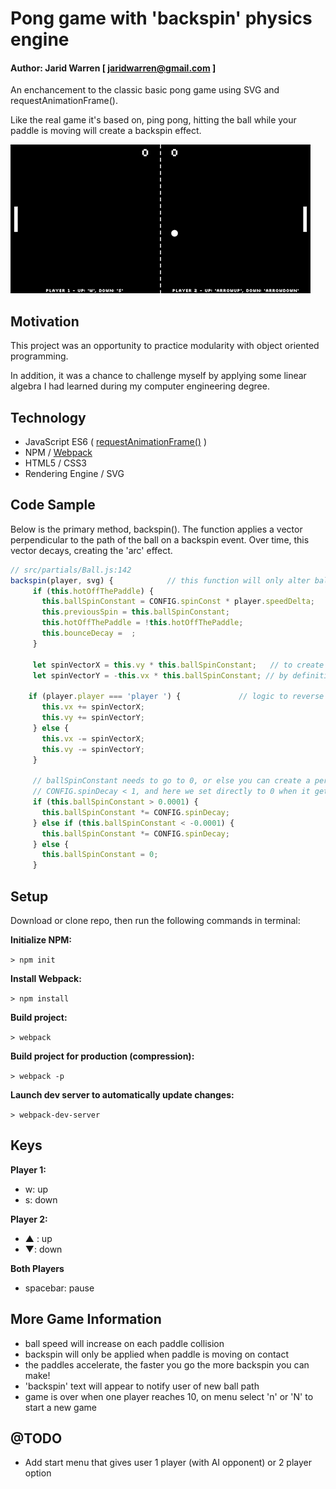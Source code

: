 # Pong game with 'backspin' physics engine

#### Author: Jarid Warren [ <jaridwarren@gmail.com> ]

An enchancement to the classic basic pong game using SVG and requestAnimationFrame().

Like the real game it's based on, ping pong, hitting the ball while your paddle is moving will create a backspin effect.

![alt text](./assets/images/demo.gif 'Backspin Pong Demo')

## Motivation

This project was an opportunity to practice modularity with object oriented programming.

In addition, it was a chance to challenge myself by applying some linear algebra I had learned during my computer engineering degree.

## Technology

- JavaScript ES6 ( [requestAnimationFrame()](https://developer.mozilla.org/en-US/docs/Web/API/window/requestAnimationFrame) )
- NPM / [Webpack](http:https://webpack.js.org/)
- HTML5 / CSS3
- Rendering Engine / SVG

## Code Sample

Below is the primary method, backspin(). The function applies a vector perpendicular to the path of the ball on a backspin event.
Over time, this vector decays, creating the 'arc' effect.

```javascript
// src/partials/Ball.js:142
backspin(player, svg) {            // this function will only alter ball path if this.ballSpinConstant > 0
     if (this.hotOffThePaddle) {
       this.ballSpinConstant = CONFIG.spinConst * player.speedDelta;
       this.previousSpin = this.ballSpinConstant;
       this.hotOffThePaddle = !this.hotOffThePaddle;
       this.bounceDecay =  ;
     }

     let spinVectorX = this.vy * this.ballSpinConstant;   // to create a 'spin' we have to apply a vector perpendicular to [vx,  vy]
     let spinVectorY = -this.vx * this.ballSpinConstant; // by definition, this vector is [vy, -vx]

    if (player.player === 'player ') {             // logic to reverse backspin direction depending on paddle side
       this.vx += spinVectorX;
       this.vy += spinVectorY;
     } else {
       this.vx -= spinVectorX;
       this.vy -= spinVectorY;
     }

     // ballSpinConstant needs to go to 0, or else you can create a perfect circle instead of arc
     // CONFIG.spinDecay < 1, and here we set directly to 0 when it gets sufficiently small
     if (this.ballSpinConstant > 0.0001) {
       this.ballSpinConstant *= CONFIG.spinDecay;
     } else if (this.ballSpinConstant < -0.0001) {
       this.ballSpinConstant *= CONFIG.spinDecay;
     } else {
       this.ballSpinConstant = 0;
     }
```

## Setup
Download or clone repo, then run the following commands in terminal:

**Initialize NPM:**

`> npm init` 

**Install Webpack:**

`> npm install`

**Build project:**

`> webpack`

**Build project for production (compression):**

`> webpack -p`

**Launch dev server to automatically update changes:**

`> webpack-dev-server`

## Keys

**Player 1:**

 * w: up
 * s: down

**Player 2:**

 * ▲ : up
 * ▼: down

**Both Players**

 * spacebar: pause

## More Game Information

* ball speed will increase on each paddle collision
* backspin will only be applied when paddle is moving on contact
* the paddles accelerate, the faster you go the more backspin you can make!
* 'backspin' text will appear to notify user of new ball path
* game is over when one player reaches 10, on menu select 'n' or 'N' to start a new game

## @TODO

* Add start menu that gives user 1 player (with AI opponent) or 2 player option
